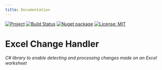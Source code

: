 ```yaml
---
title: Documentation
---
```


<!-- markdownlint-capture -->
<!-- markdownlint-disable MD033 -->

<span class="badge-placeholder">[![Project](https://img.shields.io/badge/project-gitlab-brightgreen?style=flat&logo=gitlab)](https://gitlab.com/hectorjsmith/excel-change-handler/)</span>
<span class="badge-placeholder">[![Build Status](https://gitlab.com/hectorjsmith/excel-change-handler/badges/main/pipeline.svg)](https://gitlab.com/hectorjsmith/excel-change-handler/commits/main)</span>
<span class="badge-placeholder">[![Nuget package](https://badgen.net/nuget/v/ExcelChangeHandler/latest)](https://www.nuget.org/packages/ExcelChangeHandler/)</span>
<span class="badge-placeholder">[![License: MIT](https://img.shields.io/badge/license-MIT-brightgreen)](https://gitlab.com/hectorjsmith/excel-change-handler/-/blob/main/LICENSE)</span>

<!-- markdownlint-restore -->
# Excel Change Handler
*C# library to enable detecting and processing changes made on an Excel worksheet*
